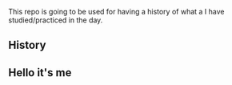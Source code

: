This repo is going to be used for having a history of what a I have studied/practiced in the day.

## History
## Hello it's me